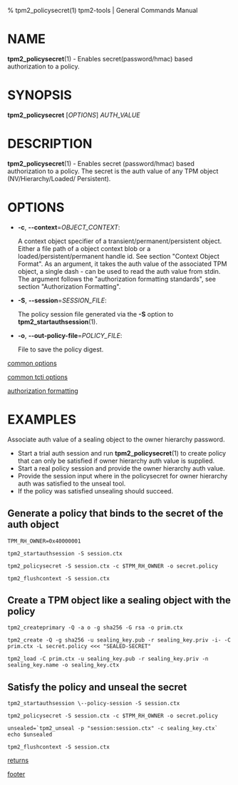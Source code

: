 % tpm2_policysecret(1) tpm2-tools | General Commands Manual

# NAME

**tpm2_policysecret**(1) - Enables secret(password/hmac) based authorization to
a policy.

# SYNOPSIS

**tpm2_policysecret** [*OPTIONS*] _AUTH\_VALUE_

# DESCRIPTION

**tpm2_policysecret**(1) - Enables secret (password/hmac) based authorization to a
 policy. The secret is the auth value of any TPM object (NV/Hierarchy/Loaded/
 Persistent).

# OPTIONS

  * **-c**, **\--context**=_OBJECT_CONTEXT_:

    A context object specifier of a transient/permanent/persistent object. Either
    a file path of a object context blob or a loaded/persistent/permanent handle
    id. See section "Context Object Format". As an argument, it takes the auth
    value of the associated TPM object, a single dash - can be used to read the
    auth value from stdin. The argument follows the "authorization formatting
    standards", see section "Authorization Formatting".

  * **-S**, **\--session**=_SESSION_FILE_:

    The policy session file generated via the **-S** option to
    **tpm2_startauthsession**(1).

  * **-o**, **\--out-policy-file**=_POLICY\_FILE_:

    File to save the policy digest.

[common options](common/options.md)

[common tcti options](common/tcti.md)

[authorization formatting](common/authorizations.md)

# EXAMPLES

Associate auth value of a sealing object to the owner hierarchy password.
* Start a trial auth session and run **tpm2_policysecret**(1) to create policy that
can only be satisfied if owner hierarchy auth value is supplied.
* Start a real policy session and provide the owner hierarchy auth value.
* Provide the session input where in the policysecret for owner hierarchy auth
was satisfied to the unseal tool.
* If the policy was satisfied unsealing should succeed.

## Generate a policy that binds to the secret of the auth object
```
TPM_RH_OWNER=0x40000001

tpm2_startauthsession -S session.ctx

tpm2_policysecret -S session.ctx -c $TPM_RH_OWNER -o secret.policy

tpm2_flushcontext -S session.ctx
```

## Create a TPM object like a sealing object with the policy
```
tpm2_createprimary -Q -a o -g sha256 -G rsa -o prim.ctx

tpm2_create -Q -g sha256 -u sealing_key.pub -r sealing_key.priv -i- -C prim.ctx -L secret.policy <<< "SEALED-SECRET"

tpm2_load -C prim.ctx -u sealing_key.pub -r sealing_key.priv -n sealing_key.name -o sealing_key.ctx
```

## Satisfy the policy and unseal the secret
```
tpm2_startauthsession \--policy-session -S session.ctx

tpm2_policysecret -S session.ctx -c $TPM_RH_OWNER -o secret.policy

unsealed=`tpm2_unseal -p "session:session.ctx" -c sealing_key.ctx`
echo $unsealed

tpm2_flushcontext -S session.ctx
```

[returns](common/returns.md)

[footer](common/footer.md)
